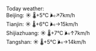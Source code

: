Today weather:  
Beijing: ☀️   🌡️+5°C 🌬️↗7km/h  
Tianjin: ☀️   🌡️+6°C 🌬️→15km/h  
Shijiazhuang: ☀️   🌡️+7°C 🌬️↑7km/h  
Tangshan: ☀️   🌡️+5°C 🌬️→14km/h  
